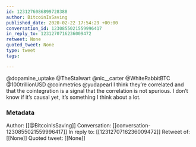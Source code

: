 ```yaml
---
id: 1231276086899728388
author: BitcoinIsSaving
published_date: 2020-02-22 17:54:29 +00:00
conversation_id: 1230855021559996417
in_reply_to: 1231270716236009472
retweet: None
quoted_tweet: None
type: tweet
tags:

---
```


@dopamine_uptake @TheStalwart @nic__carter @WhiteRabbitBTC @100trillionUSD @coinmetrics @yudapearl I think they’re correlated and that the cointegration is a signal that the correlation is not spurious. I don’t know if it’s causal yet, it’s something I think about a lot.

### Metadata

Author: [[@BitcoinIsSaving]]
Conversation: [[conversation-1230855021559996417]]
In reply to: [[1231270716236009472]]
Retweet of: [[None]]
Quoted tweet: [[None]]
